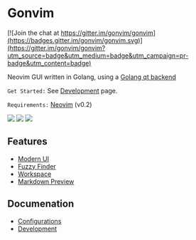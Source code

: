 # Gonvim

[![Join the chat at https://gitter.im/gonvim/gonvim](https://badges.gitter.im/gonvim/gonvim.svg)](https://gitter.im/gonvim/gonvim?utm_source=badge&utm_medium=badge&utm_campaign=pr-badge&utm_content=badge)

Neovim GUI written in Golang, using a [Golang qt backend](https://github.com/therecipe/qt)

`Get Started:` See [Development](https://github.com/akiyosi/gonvim/wiki/Development) page.

`Requirements:` [Neovim](https://github.com/neovim/neovim) (v0.2)

![](https://raw.githubusercontent.com/wiki/akiyosi/gonvim/screenshots/main.png)
![](https://raw.githubusercontent.com/wiki/akiyosi/gonvim/images/gonvim-color-black.png)
![](https://raw.githubusercontent.com/wiki/akiyosi/gonvim/images/gonvim-color-white.png)

## Features

* [Modern UI](https://github.com/akiyosi/gonvim/wiki/Features#tabline-statusline-lint-message-command-line-and-message)
* [Fuzzy Finder](https://github.com/akiyosi/gonvim/wiki/Features#fuzzy-finder-in-gui)
* [Workspace](https://github.com/akiyosi/gonvim/wiki/Features#workspace)
* [Markdown Preview](https://github.com/akiyosi/gonvim/wiki/Features#markdown-preview)

## Documenation

* [Configurations](https://github.com/akiyosi/gonvim/wiki/Configurations)
* [Development](https://github.com/akiyosi/gonvim/wiki/Development)
